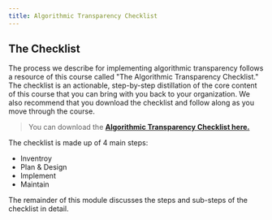 ```yaml
---
title: Algorithmic Transparency Checklist
---
```


## The Checklist

The process we describe for implementing algorithmic transparency follows a resource of this course called "The Algorithmic Transparency Checklist." The checklist is an actionable, step-by-step distillation of the core content of this course that you can bring with you back to your organization. We also recommend that you download the checklist and follow along as you move through the course.

> You can download the <a href="https://dataresponsibly.github.io/algorithmic-transparency-playbook/resources/algorithmic_transparency_checklist.pdf">**Algorithmic Transparency Checklist here.**</a>

The checklist is made up of 4 main steps:

- Inventroy
- Plan & Design
- Implement
- Maintain

The remainder of this module discusses the steps and sub-steps of the checklist in detail.